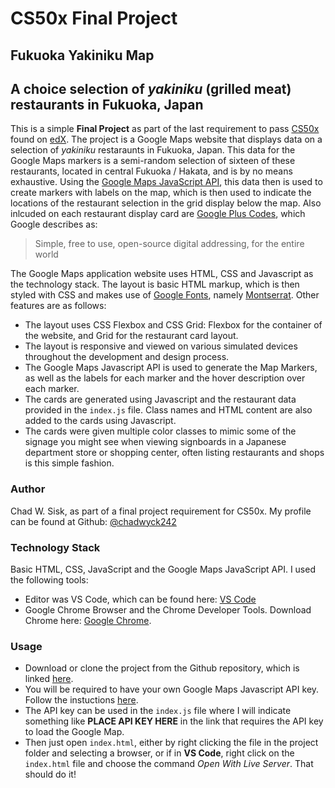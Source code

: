 # CS50x Final Project

## Fukuoka Yakiniku Map

## A choice selection of _yakiniku_ (grilled meat) restaurants in Fukuoka, Japan

This is a simple **Final Project** as part of the last requirement to pass [CS50x](https://cs50.harvard.edu/x/2020/) found on [edX](https://www.edx.org/course/cs50s-introduction-to-computer-science). The project is a Google Maps website that displays data on a selection of _yakiniku_ restaraunts in Fukuoka, Japan. This data for the Google Maps markers is a semi-random selection of sixteen of these restaurants, located in central Fukuoka / Hakata, and is by no means exhaustive. Using the [Google Maps JavaScript API](https://cloud.google.com/maps-platform/maps), this data then is used to create markers with labels on the map, which is then used to indicate the locations of the restaurant selection in the grid display below the map. Also inlcuded on each restaurant display card are [Google Plus Codes](https://maps.google.com/pluscodes/), which Google describes as:

> Simple, free to use, open-source digital addressing, for the entire world

The Google Maps application website uses HTML, CSS and Javascript as the technology stack. The layout is basic HTML markup, which is then styled with CSS and makes use of [Google Fonts](https://fonts.google.com/), namely [Montserrat](https://fonts.google.com/specimen/Montserrat). Other features are as follows:

- The layout uses CSS Flexbox and CSS Grid: Flexbox for the container of the website, and Grid for the restaurant card layout.
- The layout is responsive and viewed on various simulated devices throughout the development and design process.
- The Google Maps Javascript API is used to generate the Map Markers, as well as the labels for each marker and the hover description over each marker.
- The cards are generated using Javascript and the restaurant data provided in the `index.js` file. Class names and HTML content are also added to the cards using Javascript.
- The cards were given multiple color classes to mimic some of the signage you might see when viewing signboards in a Japanese department store or shopping center, often listing restaurants and shops is this simple fashion.

### Author

Chad W. Sisk, as part of a final project requirement for CS50x. My profile can be found at Github: [@chadwyck242](https://github.com/chadwyck242)

### Technology Stack

Basic HTML, CSS, JavaScript and the Google Maps JavaScript API.
I used the following tools:

- Editor was VS Code, which can be found here: [VS Code](https://code.visualstudio.com/)
- Google Chrome Browser and the Chrome Developer Tools. Download Chrome here: [Google Chrome](https://www.google.com/chrome/).

### Usage

- Download or clone the project from the Github repository, which is linked [here](https://github.com/chadwyck242/hakata-map).
- You will be required to have your own Google Maps Javascript API key. Follow the instuctions [here](https://developers.google.com/maps/documentation/javascript/overview).
- The API key can be used in the `index.js` file where I will indicate something like **PLACE API KEY HERE** in the link that requires the API key to load the Google Map.
- Then just open `index.html`, either by right clicking the file in the project folder and selecting a browser, or if in **VS Code**, right click on the `index.html` file and choose the command _Open With Live Server_. That should do it!
